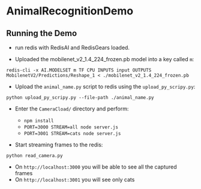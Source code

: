 # AnimalRecognitionDemo

## Running the Demo

* run redis with RedisAI and RedisGears loaded.

* Uploaded the mobilenet_v2_1.4_224_frozen.pb model into a key called `m`:
```
redis-cli -x AI.MODELSET m TF CPU INPUTS input OUTPUTS MobilenetV2/Predictions/Reshape_1 < ./mobilenet_v2_1.4_224_frozen.pb
```

* Upload the `animal_name.py` script to redis using the `upload_py_scripy.py`:
```
python upload_py_scripy.py --file-path ./animal_name.py
```

* Enter the `CameraCload/` directory and perform:
	* `npm install`
	* `PORT=3000 STREAM=all node server.js`
	* `PORT=3001 STREAM=cats node server.js`

* Start streaming frames to the redis:
```
python read_camera.py
```

* On `http://localhost:3000` you will be able to see all the captured frames
* On `http://localhost:3001` you will see only cats
